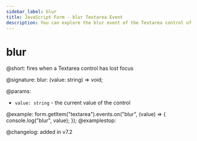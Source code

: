 ```yaml
---
sidebar_label: blur
title: JavaScript Form - blur Textarea Event 
description: You can explore the blur event of the Textarea control of Form in the documentation of the DHTMLX JavaScript UI library. Browse developer guides and API reference, try out code examples and live demos, and download a free 30-day evaluation version of DHTMLX Suite 7.
---
```


# blur

@short: fires when a Textarea control has lost focus

@signature: blur: (value: string) => void;

@params:
- `value: string` - the current value of the control

@example:
form.getItem("textarea").events.on("blur", (value) => {
    console.log("blur", value);
});
@examplestop:

@changelog: added in v7.2
